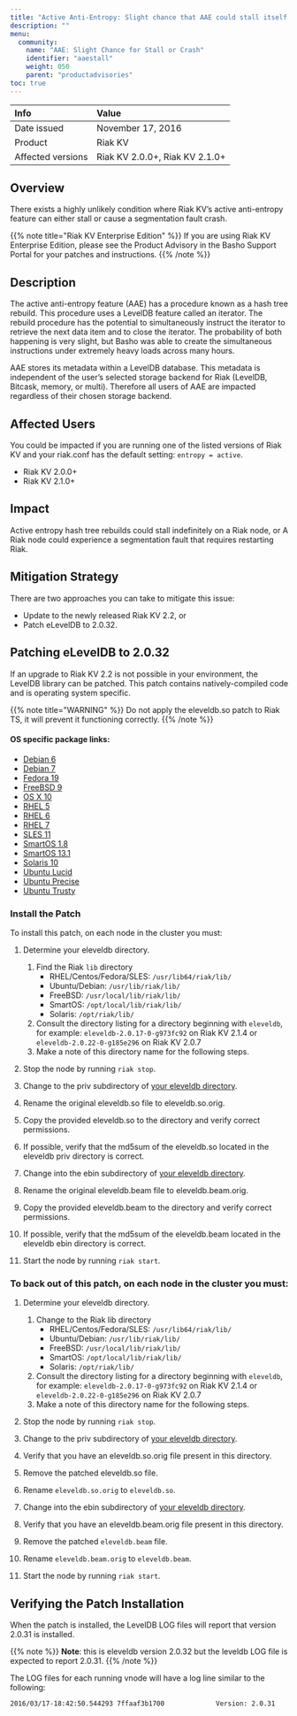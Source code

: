 ```yaml
---
title: "Active Anti-Entropy: Slight chance that AAE could stall itself or crash a Riak node."
description: ""
menu:
  community:
    name: "AAE: Slight Chance for Stall or Crash"
    identifier: "aaestall"
    weight: 050
    parent: "productadvisories"
toc: true
---
```


Info |Value
:----|:----
Date issued | November 17, 2016
Product | Riak KV
Affected versions | Riak KV 2.0.0+, Riak KV 2.1.0+

## Overview

There exists a highly unlikely condition where Riak KV’s active anti-entropy feature can either stall or cause a segmentation fault crash.

{{% note title="Riak KV Enterprise Edition" %}}
If you are using Riak KV Enterprise Edition, please see the Product Advisory in the Basho Support Portal for your patches and instructions.
{{% /note %}}

## Description

The active anti-entropy feature (AAE) has a procedure known as a hash tree rebuild.  This procedure uses a LevelDB feature called an iterator.  The rebuild procedure has the potential to simultaneously instruct the iterator to retrieve the next data item and to close the iterator.  The probability of both happening is very slight, but Basho was able to create the simultaneous instructions under extremely heavy loads across many hours.

AAE stores its metadata within a LevelDB database.  This metadata is independent of the user’s selected storage backend for Riak (LevelDB, Bitcask, memory, or multi).  Therefore all users of AAE are impacted regardless of their chosen storage backend.

## Affected Users

You could be impacted if you are running one of the listed versions of Riak KV and your riak.conf has the default setting: `entropy = active`.

* Riak KV 2.0.0+
* Riak KV 2.1.0+

## Impact

Active entropy hash tree rebuilds could stall indefinitely on a Riak node, or
A Riak node could experience a segmentation fault that requires restarting Riak.

## Mitigation Strategy

There are two approaches you can take to mitigate this issue:

* Update to the newly released Riak KV 2.2, or
* Patch eLevelDB to 2.0.32.

## Patching eLevelDB to 2.0.32

If an upgrade to Riak KV 2.2 is not possible in your environment, the LevelDB library can be patched. This patch contains natively-compiled code and is operating system specific.

{{% note title="WARNING" %}}
Do not apply the eleveldb.so patch to Riak TS, it will prevent it functioning correctly.
{{% /note %}}

#### OS specific package links:

* [Debian 6](https://s3.amazonaws.com/downloads.basho.com/patches/eleveldb/2.0.32/eleveldb_2.0.32_debian6.tar.gz)
* [Debian 7](https://s3.amazonaws.com/downloads.basho.com/patches/eleveldb/2.0.32/eleveldb_2.0.32_debian7.tar.gz)
* [Fedora 19](https://s3.amazonaws.com/downloads.basho.com/patches/eleveldb/2.0.32/eleveldb_2.0.32_fedora19.tar.gz)
* [FreeBSD 9](https://s3.amazonaws.com/downloads.basho.com/patches/eleveldb/2.0.32/eleveldb_2.0.32_freebsd10.tar.gz)
* [OS X 10](https://s3.amazonaws.com/downloads.basho.com/patches/eleveldb/2.0.32/eleveldb_2.0.32_osx10.8.tar.gz)
* [RHEL 5](https://s3.amazonaws.com/downloads.basho.com/patches/eleveldb/2.0.32/eleveldb_2.0.32_rhel5.tar.gz)
* [RHEL 6](https://s3.amazonaws.com/downloads.basho.com/patches/eleveldb/2.0.32/eleveldb_2.0.32_rhel6.tar.gz)
* [RHEL 7](https://s3.amazonaws.com/downloads.basho.com/patches/eleveldb/2.0.32/eleveldb_2.0.32_rhel7.tar.gz)
* [SLES 11](https://s3.amazonaws.com/downloads.basho.com/patches/eleveldb/2.0.32/eleveldb_2.0.32_sles11.tar.gz)
* [SmartOS 1.8](https://s3.amazonaws.com/downloads.basho.com/patches/eleveldb/2.0.32/eleveldb_2.0.32_smartos1.8.tar.gz)
* [SmartOS 13.1](https://s3.amazonaws.com/downloads.basho.com/patches/eleveldb/2.0.32/eleveldb_2.0.32_smartos13.1.tar.gz)
* [Solaris 10](https://s3.amazonaws.com/downloads.basho.com/patches/eleveldb/2.0.32/eleveldb_2.0.32_solaris10.tar.gz)
* [Ubuntu Lucid](https://s3.amazonaws.com/downloads.basho.com/patches/eleveldb/2.0.32/eleveldb_2.0.32_ubuntuLucid.tar.gz)
* [Ubuntu Precise](https://s3.amazonaws.com/downloads.basho.com/patches/eleveldb/2.0.32/eleveldb_2.0.32_ubuntuPrecise.tar.gz)
* [Ubuntu Trusty](https://s3.amazonaws.com/downloads.basho.com/patches/eleveldb/2.0.32/eleveldb_2.0.32_ubuntuTrusty.tar.gz)

### Install the Patch

To install this patch, on each node in the cluster you must:

1. Determine your eleveldb directory<a name="determining"></a>.
    1. Find the Riak `lib` directory
        * RHEL/Centos/Fedora/SLES: `/usr/lib64/riak/lib/`
        * Ubuntu/Debian: `/usr/lib/riak/lib/`
        * FreeBSD: `/usr/local/lib/riak/lib/`
        * SmartOS: `/opt/local/lib/riak/lib/`
        * Solaris: `/opt/riak/lib/`
    1. Consult the directory listing for a directory beginning with `eleveldb`, for example: `eleveldb-2.0.17-0-g973fc92` on Riak KV 2.1.4 or `eleveldb-2.0.22-0-g185e296` on Riak KV 2.0.7
    1. Make a note of this directory name for the following steps.

1. Stop the node by running `riak stop`.
1. Change to the priv subdirectory of [your eleveldb directory](#determining).
1. Rename the original eleveldb.so file to eleveldb.so.orig.
1. Copy the provided eleveldb.so to the directory and verify correct permissions.
1. If possible, verify that the md5sum of the eleveldb.so located in the eleveldb priv directory is correct.
1. Change into the ebin subdirectory of [your eleveldb directory](#determining).
1. Rename the original eleveldb.beam file to eleveldb.beam.orig.
1. Copy the provided eleveldb.beam to the directory and verify correct permissions.
1. If possible, verify that the md5sum of the eleveldb.beam located in the eleveldb ebin directory is correct.
1. Start the node by running `riak start`.

### To back out of this patch, on each node in the cluster you must:

1. Determine your eleveldb directory<a name="determining2"></a>.
    1. Change to the Riak lib directory
        * RHEL/Centos/Fedora/SLES: `/usr/lib64/riak/lib/`
        * Ubuntu/Debian: `/usr/lib/riak/lib/`
        * FreeBSD: `/usr/local/lib/riak/lib/`
        * SmartOS: `/opt/local/lib/riak/lib/`
        * Solaris: `/opt/riak/lib/`
    1. Consult the directory listing for a directory beginning with `eleveldb`, for example: `eleveldb-2.0.17-0-g973fc92` on Riak KV 2.1.4 or `eleveldb-2.0.22-0-g185e296` on Riak KV 2.0.7
    1. Make a note of this directory name for the following steps.

1. Stop the node by running `riak stop`.
1. Change to the priv subdirectory of [your eleveldb directory](#determining).
1. Verify that you have an eleveldb.so.orig file present in this directory.
1. Remove the patched eleveldb.so file.
1. Rename `eleveldb.so.orig` to `eleveldb.so`.
1. Change into the ebin subdirectory of [your eleveldb directory](#determining).
1. Verify that you have an eleveldb.beam.orig file present in this directory.
1. Remove the patched `eleveldb.beam` file.
1. Rename `eleveldb.beam.orig` to `eleveldb.beam`.
1. Start the node by running `riak start`.

## Verifying the Patch Installation

When the patch is installed, the LevelDB LOG files will report that version 2.0.31 is installed.

{{% note %}}
**Note**:  this is eleveldb version 2.0.32 but the leveldb LOG file is expected to report 2.0.31.
{{% /note %}}

The LOG files for each running vnode will have a log line similar to the following:

```plaintext
2016/03/17-18:42:50.544293 7ffaaf3b1700             Version: 2.0.31
```
